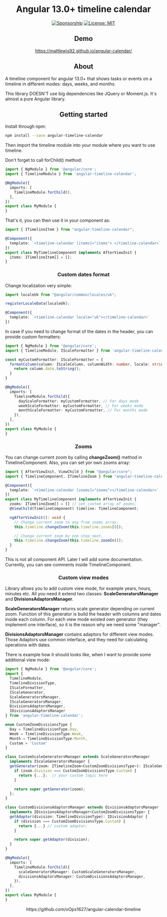 <h1 align="center">Angular 13.0+ timeline calendar</h1>

<div align="center">

[![Sponsorship](https://img.shields.io/badge/funding-github-%23EA4AAA)](https://github.com/oOps1627)
[![License: MIT](https://img.shields.io/badge/License-MIT-yellow.svg)](https://opensource.org/licenses/MIT)

</div>

<h2 align="center">Demo</h2>

<div align="center">

https://mattlewis92.github.io/angular-calendar/

</div>

<h2 align="center">About</h2>

A timeline component for angular 13.0+ that shows tasks or events on a timeline in different modes: days, weeks, and
months.

This library DOESN'T use big dependencies like JQuery or Moment.js. It`s almost a pure Angular library.

<h2 align="center">Getting started</h2>

Install through npm:

```bash
npm install --save angular-timeline-calendar
```

Then import the timeline module into your module where you want to use timeline.

Don't forget to call forChild() method:

```typescript
import { NgModule } from '@angular/core';
import { TimelineModule } from 'angular-timeline-calendar';

@NgModule({
  imports: [
    TimelineModule.forChild(),
  ],
})
export class MyModule {
}
```

That's it, you can then use it in your component as:

```typescript
import { ITimelineItem } from "angular-timeline-calendar";

@Component({
  template: `<timeline-calendar [items]="items"> </timeline-calendar>`
})
export class MyTimelineComponent implements AfterViewInit {
  items: ITimelineItem[] = [];
}
```

<h3 align="center">Custom dates format</h3>

Change localization very simple:

```typescript
import localeUk from "@angular/common/locales/uk";

registerLocaleData(localeUk);

@Component({
  template: `<timeline-calendar locale="uk"></timeline-calendar>`
})
```

In case if you need to change format of the dates in the header, you can provide custom formatters:

```typescript
import { NgModule } from '@angular/core';
import { TimelineModule, IScaleFormatter } from 'angular-timeline-calendar';

const myCustomFormatter: IScaleFormatter = {
  formatColumn(column: IScaleColumn, columnWidth: number, locale: string): string {
    return column.date.toString();
  }
}

@NgModule({
  imports: [
    TimelineModule.forChild({
      dayScaleFormatter: myCustomFormatter, // For days mode
      weekScaleFormatter: myCustomFormatter, // For weeks mode
      monthScaleFormatter: myCustomFormatter, // For months mode
    }),
  ],
})
export class MyModule {
}
```

<h3 align="center">Zooms</h3>

You can change current zoom by calling <b>changeZoom()</b> method in TimelineComponent. Also, you can set yor own zooms
array:

```typescript
import { AfterViewInit, ViewChild } from "@angular/core";
import { TimelineComponent, ITimelineZoom } from "angular-timeline-calendar";

@Component({
  template: `<timeline-calendar [zooms]="zooms"></timeline-calendar>`
})
export class MyTimelineComponent implements AfterViewInit {
  zooms: ITimelineZoom[] = [] // set custom array of zooms;
  @ViewChild(TimelineComponent) timeline: TimelineComponent;

  ngAfterViewInit(): void {
    // Change current zoom to any from zooms array.
    this.timeline.changeZoom(this.timeline.zooms[0]);

    // Change current zoom by one step next.
    this.timeline.changeZoom(this.timeline.zoomIn());
  }
}
```

This is not all component API. Later I will add some documentation. Currently, you can see comments inside
TimelineComponent.

<h3 align="center">Custom view modes</h3>

Library allows you to add custom view mode, for example years, hours, minutes etc. All you need it extend two
classes: <b>ScaleGeneratorsManager</b> and <b>DivisionsAdaptorsManager</b>.

<b>ScaleGeneratorsManager</b> returns scale generator depending on current zoom. Function of this generator is build the
header with columns and dates inside each column. 
For each view mode existed own generator (they implement one interface), so it is the reason why
we need some "manager".

<b>DivisionsAdaptorsManager</b> contains adaptors for different view modes. Those Adaptors use common interface, and
they need for calculating operations with dates.

There is example how it should looks like, when I want to provide some additional view mode:

```typescript
import { NgModule } from '@angular/core';
import {
  TimelineModule,
  TimelineDivisionType,
  IScaleFormatter,
  IScaleGenerator,
  ScaleGeneratorsManager,
  IScaleGeneratorsManager,
  DivisionsAdaptorsManager,
  IDivisionsAdaptorsManager
} from 'angular-timeline-calendar';

enum CustomZoomDivisionsType {
  Day = TimelineDivisionType.Day,
  Week = TimelineDivisionType.Week,
  Month = TimelineDivisionType.Month,
  Custom = 'Custom'
}

class CustomScaleGeneratorsManager extends ScaleGeneratorsManager
  implements IScaleGeneratorsManager {
  getGenerator(zoom: ITimelineZoom<CustomZoomDivisionsType>): IScaleGenerator {
    if (zoom.division === CustomZoomDivisionsType.Custom) {
      return {...};  // your custom logic here
    }

    return super.getGenerator(zoom);
  };
}

class CustomDivisionsAdaptorsManager extends DivisionsAdaptorsManager
  implements IDivisionsAdaptorsManager<CustomZoomDivisionsType> {
  getAdaptor(division: TimelineDivisionType): IDivisionAdaptor {
    if (division === CustomZoomDivisionsType.Custom) {
      return {...} // custom adaptor;
    }

    return super.getAdaptor(division);
  }
}

@NgModule({
  imports: [
    TimelineModule.forChild({
      scaleGeneratorsManager: CustomScaleGeneratorsManager,
      divisionsAdaptorsManager: CustomDivisionsAdaptorsManager,
    }),
  ],
})
export class MyModule {
}
```

<div align="center">
https://github.com/oOps1627/angular-calendar-timeline
</div>
